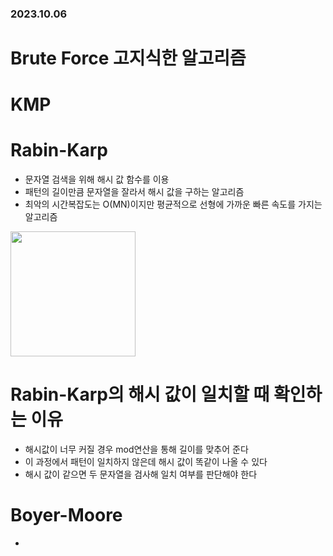 ### 2023.10.06
# Brute Force 고지식한 알고리즘

# KMP


# Rabin-Karp
- 문자열 검색을 위해 해시 값 함수를 이용
- 패턴의 길이만큼 문자열을 잘라서 해시 값을 구하는 알고리즘
- 최악의 시간복잡도는 O(MN)이지만 평균적으로 선형에 가까운 빠른 속도를 가지는 알고리즘

<img href="rabin-karp" src="https://github.com/namoo1818/TIL/assets/50236187/41e9c4b7-61a1-4fc8-a9e8-3c2f5cb33c0a" height=200>
<br>


# Rabin-Karp의 해시 값이 일치할 때 확인하는 이유
- 해시값이 너무 커질 경우 mod연산을 통해 길이를 맞추어 준다
- 이 과정에서 패턴이 일치하지 않은데 해시 값이 똑같이 나올 수 있다
- 해시 값이 같으면 두 문자열을 검사해 일치 여부를 판단해야 한다

# Boyer-Moore
- 
